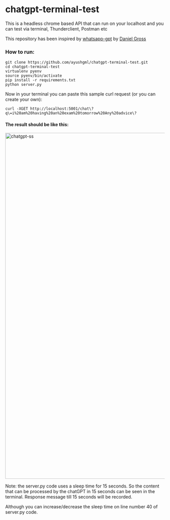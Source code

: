 # chatgpt-terminal-test
This is a headless chrome based API that can run on your localhost and you can test via terminal, Thunderclient, Postman etc

This repository has been inspired by <a href="https://github.com/danielgross/whatsapp-gpt">whatsapp-gpt</a> by <a href="https://github.com/danielgross">Daniel Gross</a>

<h3>How to run:</h3>

```
git clone https://github.com/ayushgml/chatgpt-terminal-test.git
cd chatgpt-terminal-test
virtualenv pyenv
source pyenv/bin/activate
pip install -r requirements.txt
python server.py
```

Now in your terminal you can paste this sample curl request (or you can create your own):
```
curl -XGET http://localhost:5001/chat\?q\=i%20am%20having%20an%20exam%20tomorrow%20Any%20advice\?
```

<h4>The result should be like this:</h4>
<img width="1089" alt="chatgpt-ss" src="https://user-images.githubusercontent.com/72748253/205528340-aafc2d07-2928-4ead-9d45-bae47ab75883.png">

Note: the server.py code uses a sleep time for 15 seconds. So the content that can be processed by the chatGPT in 15 seconds can be seen in the terminal. Response message till 15 seconds will be recorded.

Although you can increase/decrease the sleep time on line number 40 of server.py code.
